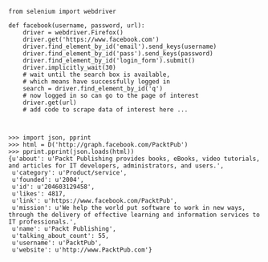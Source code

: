     from selenium import webdriver
    
    def facebook(username, password, url):
        driver = webdriver.Firefox()
        driver.get('https://www.facebook.com')
        driver.find_element_by_id('email').send_keys(username)
        driver.find_element_by_id('pass').send_keys(password)
        driver.find_element_by_id('login_form').submit()
        driver.implicitly_wait(30)
        # wait until the search box is available,
        # which means have successfully logged in
        search = driver.find_element_by_id('q')
        # now logged in so can go to the page of interest
        driver.get(url)
        # add code to scrape data of interest here ...
    
 

    >>> import json, pprint
    >>> html = D('http://graph.facebook.com/PacktPub')
    >>> pprint.pprint(json.loads(html))
    {u'about': u'Packt Publishing provides books, eBooks, video tutorials, and articles for IT developers, administrators, and users.',
     u'category': u'Product/service',
     u'founded': u'2004',
     u'id': u'204603129458',
     u'likes': 4817,
     u'link': u'https://www.facebook.com/PacktPub',
     u'mission': u'We help the world put software to work in new ways, through the delivery of effective learning and information services to IT professionals.',
     u'name': u'Packt Publishing',
     u'talking_about_count': 55,
     u'username': u'PacktPub',
     u'website': u'http://www.PacktPub.com'}

